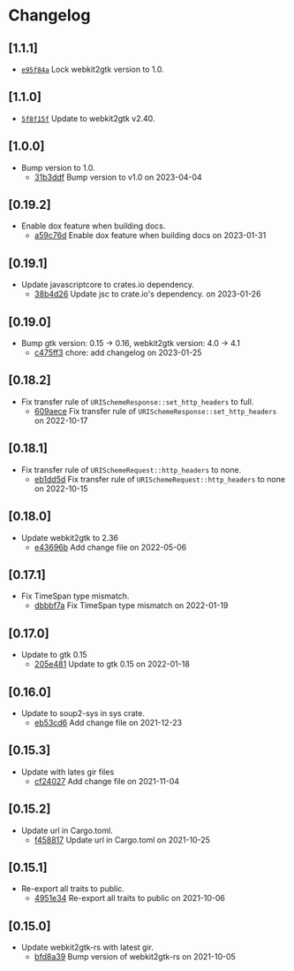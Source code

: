 # Changelog

## \[1.1.1]

- [`e95f84a`](https://github.com/tauri-apps/javascriptcore-rs/commit/e95f84a72bc7e6fc367929fd04f5aa795a5d00df) Lock webkit2gtk version to 1.0.

## \[1.1.0]

- [`5f8f15f`](https://github.com/tauri-apps/javascriptcore-rs/commit/5f8f15f2303d25083c885c2309e90ad98a8b780e) Update to webkit2gtk v2.40.

## \[1.0.0]

- Bump version to 1.0.
  - [31b3ddf](https://github.com/tauri-apps/javascriptcore-rs/commit/31b3ddf725a394499d2a3a03a776d34e73464a66) Bump version to v1.0 on 2023-04-04

## \[0.19.2]

- Enable dox feature when building docs.
  - [a59c76d](https://github.com/tauri-apps/javascriptcore-rs/commit/a59c76dfe31b05e20ca809dc3ce4113a2e54a7d7) Enable dox feature when building docs on 2023-01-31

## \[0.19.1]

- Update javascriptcore to crates.io dependency.
  - [38b4d26](https://github.com/tauri-apps/javascriptcore-rs/commit/38b4d2647db6fad4791ec21897d23722c79a1015) Update jsc to crate.io's dependency. on 2023-01-26

## \[0.19.0]

- Bump gtk version: 0.15 -> 0.16, webkit2gtk version: 4.0 -> 4.1
  - [c475ff3](https://github.com/tauri-apps/javascriptcore-rs/commit/c475ff39b8412e38cda91c5705a6ad518dd4e5e0) chore: add changelog on 2023-01-25

## \[0.18.2]

- Fix transfer rule of `URISchemeResponse::set_http_headers` to full.
  - [609aece](https://github.com/tauri-apps/javascriptcore-rs/commit/609aecedee096fec37618b8e3c1d7c7a43eabc32) Fix transfer rule of `URISchemeResponse::set_http_headers` on 2022-10-17

## \[0.18.1]

- Fix transfer rule of `URISchemeRequest::http_headers` to none.
  - [eb1dd5d](https://github.com/tauri-apps/javascriptcore-rs/commit/eb1dd5db0ac1b5a4fb153ca8ac7835e609aa2783) Fix transfer rule of `URISchemeRequest::http_headers` to none on 2022-10-15

## \[0.18.0]

- Update webkit2gtk to 2.36
  - [e43696b](https://github.com/tauri-apps/javascriptcore-rs/commit/e43696b55d2ea3cad03c8493dc381dbbf5c741a4) Add change file on 2022-05-06

## \[0.17.1]

- Fix TimeSpan type mismatch.
  - [dbbbf7a](https://github.com/tauri-apps/javascriptcore-rs/commit/dbbbf7ae1f9c9c8d91429a694245e7f1e923a49c) Fix TimeSpan type mismatch on 2022-01-19

## \[0.17.0]

- Update to gtk 0.15
  - [205e481](https://github.com/tauri-apps/javascriptcore-rs/commit/205e481831a8f008d0c89a31463751c3e7800dfd) Update to gtk 0.15 on 2022-01-18

## \[0.16.0]

- Update to soup2-sys in sys crate.
  - [eb53cd6](https://github.com/tauri-apps/javascriptcore-rs/commit/eb53cd68667ea35917a75aac4ed9167ddf4bfa0e) Add change file on 2021-12-23

## \[0.15.3]

- Update with lates gir files
  - [cf24027](https://github.com/tauri-apps/javascriptcore-rs/commit/cf240271a1154ff82ae9dcf444fa63d082a8a9f9) Add change file on 2021-11-04

## \[0.15.2]

- Update url in Cargo.toml.
  - [f458817](https://github.com/tauri-apps/javascriptcore-rs/commit/f4588172e70e58ff76c63c49cd8a7e576452e33b) Update url in Cargo.toml on 2021-10-25

## \[0.15.1]

- Re-export all traits to public.
  - [4951e34](https://github.com/tauri-apps/javascriptcore-rs/commit/4951e345dafd677efeb79e42a63b5ff46baa1111) Re-export all traits to public on 2021-10-06

## \[0.15.0]

- Update webkit2gtk-rs with latest gir.
  - [bfd8a39](https://github.com/tauri-apps/javascriptcore-rs/commit/bfd8a397a4a1f2bfc150f2aaf90230c166fc6415) Bump version of webkit2gtk-rs on 2021-10-05

